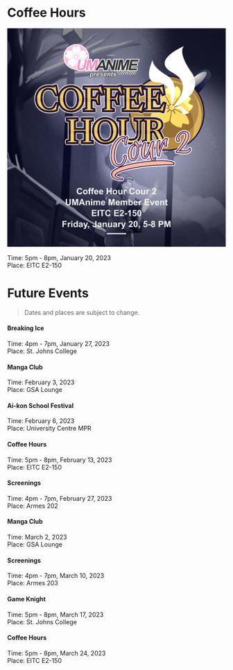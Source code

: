 # Coffee Hours
![](./assets/coffeehour.png)

Time: 5pm - 8pm, January 20, 2023  
Place: EITC E2-150

# Future Events
> Dates and places are subject to change.

#### Breaking Ice
Time: 4pm - 7pm, January 27, 2023  
Place: St. Johns College

#### Manga Club
Time: February 3, 2023  
Place: GSA Lounge

#### Ai-kon School Festival
Time: February 6, 2023  
Place: University Centre MPR

#### Coffee Hours
Time: 5pm - 8pm, February 13, 2023  
Place: EITC E2-150

#### Screenings
Time: 4pm - 7pm, February 27, 2023  
Place: Armes 202

#### Manga Club
Time: March 2, 2023  
Place: GSA Lounge

#### Screenings
Time: 4pm - 7pm, March 10, 2023  
Place: Armes 203

#### Game Knight
Time: 5pm - 8pm, March 17, 2023  
Place: St. Johns College

#### Coffee Hours
Time: 5pm - 8pm, March 24, 2023  
Place: EITC E2-150

